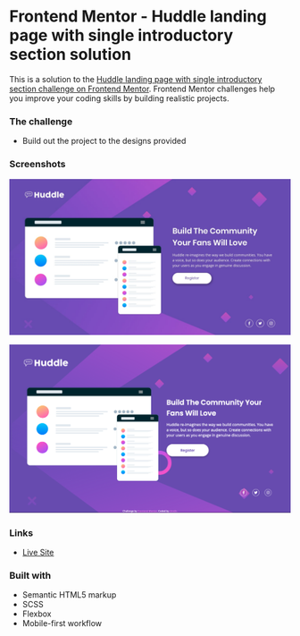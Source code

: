 # Frontend Mentor - Huddle landing page with single introductory section solution

This is a solution to the [Huddle landing page with single introductory section challenge on Frontend Mentor](https://www.frontendmentor.io/challenges/huddle-landing-page-with-a-single-introductory-section-B_2Wvxgi0). Frontend Mentor challenges help you improve your coding skills by building realistic projects.


### The challenge

- Build out the project to the designs provided

### Screenshots

![Design Preview](images/desktop-design.jpg)

![Solution Screenshot](images/desktop-screenshot.png)


### Links


- [Live Site](#)


### Built with

- Semantic HTML5 markup
- SCSS
- Flexbox
- Mobile-first workflow
